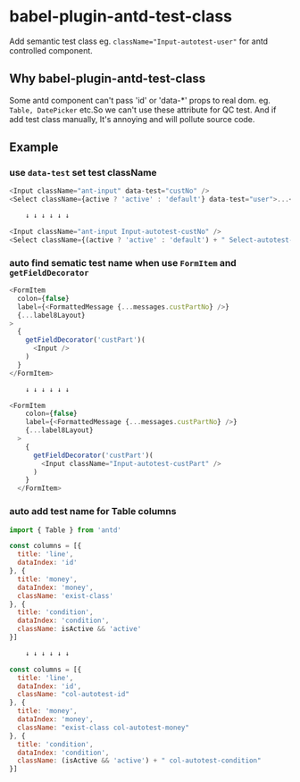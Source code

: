 # babel-plugin-antd-test-class

Add semantic test class eg. `className="Input-autotest-user"` for antd controlled component.

## Why babel-plugin-antd-test-class

Some antd component can't pass 'id' or 'data-*' props to real dom.
eg. `Table, DatePicker` etc.So we can't use these attribute for QC test.
And if add test class manually, It's annoying and will pollute source code.

## Example

### use `data-test` set test className

```javascript
<Input className="ant-input" data-test="custNo" />
<Select className={active ? 'active' : 'default'} data-test="user">...</Select>

    ↓ ↓ ↓ ↓ ↓ ↓

<Input className="ant-input Input-autotest-custNo" />
<Select className={(active ? 'active' : 'default') + " Select-autotest-user"}>...</Select>
```

### auto find sematic test name when use `FormItem` and `getFieldDecorator`

```javascript
<FormItem
  colon={false}
  label={<FormattedMessage {...messages.custPartNo} />}
  {...label8Layout}
>
  {
    getFieldDecorator('custPart')(
      <Input />
    )
  }
</FormItem>

    ↓ ↓ ↓ ↓ ↓ ↓

<FormItem
    colon={false}
    label={<FormattedMessage {...messages.custPartNo} />}
    {...label8Layout}
  >
    {
      getFieldDecorator('custPart')(
        <Input className="Input-autotest-custPart" />
      )
    }
  </FormItem>
```

### auto add test name for Table columns

```javascript
import { Table } from 'antd'

const columns = [{
  title: 'line',
  dataIndex: 'id'
}, {
  title: 'money',
  dataIndex: 'money',
  className: 'exist-class'
}, {
  title: 'condition',
  dataIndex: 'condition',
  className: isActive && 'active'
}]

    ↓ ↓ ↓ ↓ ↓ ↓

const columns = [{
  title: 'line',
  dataIndex: 'id',
  className: "col-autotest-id"
}, {
  title: 'money',
  dataIndex: 'money',
  className: "exist-class col-autotest-money"
}, {
  title: 'condition',
  dataIndex: 'condition',
  className: (isActive && 'active') + " col-autotest-condition"
}]
```